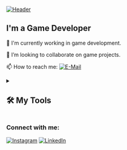 [![Header](https://github.com/mihai6398/mihai6398/blob/main/assets/header-gif.gif)](#)

## I'm a Game Developer
🔭 I'm currently working in game development.

👯 I’m looking to collaborate on game projects.

📫 How to reach me:
[![E-Mail](https://img.shields.io/badge/--email?label=E-mail&logo=Gmail&style=social)](mailto:mihai6398.dev@gmail.com)

<details>
<summary><h2>🛠️ My Tools</h2></summary>

### Languages
![JavaScript](https://img.shields.io/badge/JavaScript-323330?style=for-the-badge&logo=javascript&logoColor=F7DF1E)
![C#](https://img.shields.io/badge/C%23-239120?style=for-the-badge&logo=csharp&logoColor=white)

### Other Skills
![Unity](https://img.shields.io/badge/Unity-100000?style=for-the-badge&logo=unity&logoColor=white)
![TypeScript](https://img.shields.io/badge/TypeScript-007ACC?style=for-the-badge&logo=typescript&logoColor=white)
![React](https://img.shields.io/badge/React-20232A?style=for-the-badge&logo=react&logoColor=61DAFB)
</details>

### Connect with me:
[![Instagram](https://img.shields.io/badge/Instagram-E4405F?style=for-the-badge&logo=instagram&logoColor=white)](https://www.instagram.com/mihai_mn_gg/)
[![LinkedIn](https://img.shields.io/badge/LinkedIn-0077B5?style=for-the-badge&logo=linkedin&logoColor=white)](https://www.linkedin.com/in/mihai-mindru-2b8895211/)
